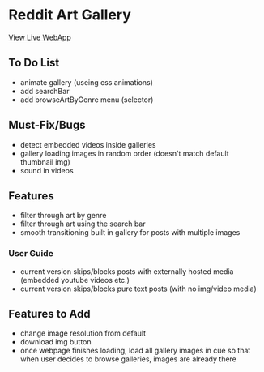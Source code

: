 # Reddit Art Gallery

[View Live WebApp](https://redditmuseum.netlify.app/)


## To Do List

- animate gallery (useing css animations)
- add searchBar
- add browseArtByGenre menu (selector)


## Must-Fix/Bugs

- detect embedded videos inside galleries
- gallery loading images in random order (doesn't match default thumbnail img)
- sound in videos
## Features

- filter through art by genre
- filter through art using the search bar
- smooth transitioning built in gallery for posts with multiple images

### User Guide

- current version skips/blocks posts with externally hosted media (embedded youtube videos etc.)
- current version skips/blocks pure text posts (with no img/video media)


  
## Features to Add

- change image resolution from default
- download img button
- once webpage finishes loading, load all gallery images in cue so that when user decides to browse galleries, images are already there

